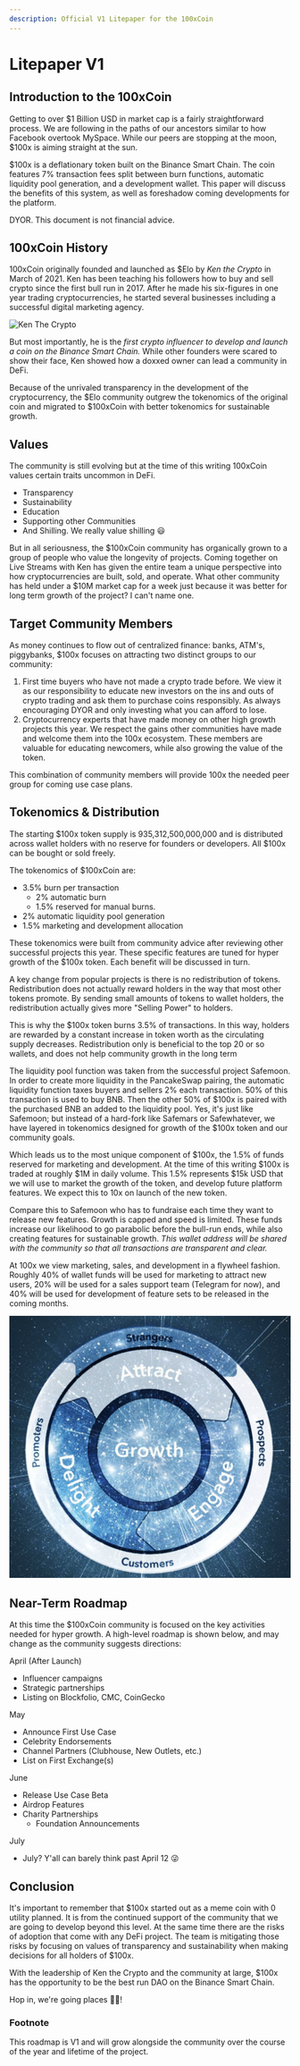 ```yaml
---
description: Official V1 Litepaper for the 100xCoin
---
```


# Litepaper V1

## Introduction to the 100xCoin

Getting to over $1 Billion USD in market cap is a fairly straightforward process. We are following in the paths of our ancestors similar to how Facebook overtook MySpace. While our peers are stopping at the moon, $100x is aiming straight at the sun.

$100x is a deflationary token built on the Binance Smart Chain. The coin features 7% transaction fees split between burn functions, automatic liquidity pool generation, and a development wallet. This paper will discuss the benefits of this system, as well as foreshadow coming developments for the platform.

DYOR. This document is not financial advice.

## 100xCoin History

100xCoin originally founded and launched as $Elo by _Ken the Crypto_ in March of 2021. Ken has been teaching his followers how to buy and sell crypto since the first bull run in 2017. After he made his six-figures in one year trading cryptocurrencies, he started several businesses including a successful digital marketing agency.

![Ken The Crypto](https://miro.medium.com/max/2558/1*1C99PFc30MTYy-iyvkxidg.png)

But most importantly, he is the _first crypto influencer to develop and launch a coin on the Binance Smart Chain._ While other founders were scared to show their face, Ken showed how a doxxed owner can lead a community in DeFi.

Because of the unrivaled transparency in the development of the cryptocurrency, the $Elo community outgrew the tokenomics of the original coin and migrated to $100xCoin with better tokenomics for sustainable growth.

## Values

The community is still evolving but at the time of this writing 100xCoin values certain traits uncommon in DeFi.

* Transparency
* Sustainability 
* Education
* Supporting other Communities
* And Shilling. We really value shilling 😃 

But in all seriousness, the $100xCoin community has organically grown to a group of people who value the longevity of projects. Coming together on Live Streams with Ken has given the entire team a unique perspective into how cryptocurrencies are built, sold, and operate. What other community has held under a $10M market cap for a week just because it was better for long term growth of the project? I can't name one.

## Target Community Members

As money continues to flow out of centralized finance: banks, ATM's, piggybanks, $100x focuses on attracting two distinct groups to our community:

1. First time buyers who have not made a crypto trade before. We view it as our responsibility to educate new investors on the ins and outs of crypto trading and ask them to purchase coins responsibly. As always encouraging DYOR and only investing what you can afford to lose. 
2. Cryptocurrency experts that have made money on other high growth projects this year. We respect the gains other communities have made and welcome them into the 100x ecosystem. These members are valuable for educating newcomers, while also growing the value of the token. 

This combination of community members will provide 100x the needed peer group for coming use case plans.

## Tokenomics & Distribution

The starting $100x token supply is 935,312,500,000,000 and is distributed across wallet holders with no reserve for founders or developers. All $100x can be bought or sold freely.

The tokenomics of $100xCoin are:

* 3.5% burn per transaction
  * 2% automatic burn
  * 1.5% reserved for manual burns. 
* 2% automatic liquidity pool generation
* 1.5% marketing and development allocation

These tokenomics were built from community advice after reviewing other successful projects this year. These specific features are tuned for hyper growth of the $100x token. Each benefit will be discussed in turn.

A key change from popular projects is there is no redistribution of tokens. Redistribution does not actually reward holders in the way that most other tokens promote. By sending small amounts of tokens to wallet holders, the redistribution actually gives more "Selling Power" to holders.

This is why the $100x token burns 3.5% of transactions. In this way, holders are rewarded by a constant increase in token worth as the circulating supply decreases. Redistribution only is beneficial to the top 20 or so wallets, and does not help community growth in the long term

The liquidity pool function was taken from the successful project Safemoon. In order to create more liquidity in the PancakeSwap pairing, the automatic liquidity function taxes buyers and sellers 2% each transaction. 50% of this transaction is used to buy BNB. Then the other 50% of $100x is paired with the purchased BNB an added to the liquidity pool. Yes, it's just like Safemoon; but instead of a hard-fork like Safemars or Safewhatever, we have layered in tokenomics designed for growth of the $100x token and our community goals.

Which leads us to the most unique component of $100x, the 1.5% of funds reserved for marketing and development. At the time of this writing $100x is traded at roughly $1M in daily volume. This 1.5% represents $15k USD that we will use to market the growth of the token, and develop future platform features. We expect this to 10x on launch of the new token.

Compare this to Safemoon who has to fundraise each time they want to release new features. Growth is capped and speed is limited. These funds increase our likelihood to go parabolic before the bull-run ends, while also creating features for sustainable growth. _This wallet address will be shared with the community so that all transactions are transparent and clear._

At 100x we view marketing, sales, and development in a flywheel fashion. Roughly 40% of wallet funds will be used for marketing to attract new users, 20% will be used for a sales support team \(Telegram for now\), and 40% will be used for development of feature sets to be released in the coming months.

![100x Growth Flywheel](.gitbook/assets/screen-shot-2021-04-07-at-8.11.47-pm.png)

## Near-Term Roadmap

At this time the $100xCoin community is focused on the key activities needed for hyper growth. A high-level roadmap is shown below, and may change as the community suggests directions:

April \(After Launch\)

* Influencer campaigns
* Strategic partnerships
* Listing on Blockfolio, CMC, CoinGecko

May

* Announce First Use Case
* Celebrity Endorsements
* Channel Partners \(Clubhouse, New Outlets, etc.\)
* List on First Exchange\(s\)

June

* Release Use Case Beta
* Airdrop Features 
* Charity Partnerships 
  * Foundation Announcements

July

* July?  Y'all can barely think past April 12 😜

## Conclusion

It's important to remember that $100x started out as a meme coin with 0 utility planned. It is from the continued support of the community that we are going to develop beyond this level. At the same time there are the risks of adoption that come with any DeFi project. The team is mitigating those risks by focusing on values of transparency and sustainability when making decisions for all holders of $100x.

With the leadership of Ken the Crypto and the community at large, $100x has the opportunity to be the best run DAO on the Binance Smart Chain.

Hop in, we're going places 🧑‍🚀!

### Footnote

This roadmap is V1 and will grow alongside the community over the course of the year and lifetime of the project.

